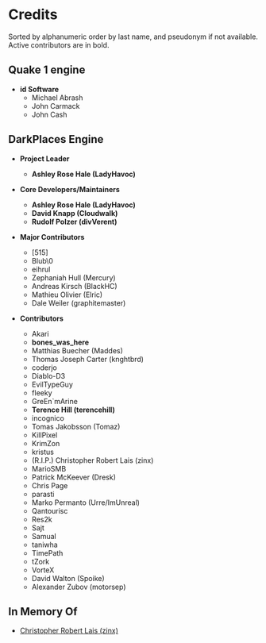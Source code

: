 Credits
===============================================================================

Sorted by alphanumeric order by last name, and pseudonym if not available. Active contributors are in bold.

**Quake 1 engine**
-------------------------------------------------------------------------------

* **id Software**
	* Michael Abrash
	* John Carmack
	* John Cash

**DarkPlaces Engine**
-------------------------------------------------------------------------------

* **Project Leader** 
	* **Ashley Rose Hale (LadyHavoc)**

* **Core Developers/Maintainers**
	* **Ashley Rose Hale (LadyHavoc)**
	* **David Knapp (Cloudwalk)**
	* **Rudolf Polzer (divVerent)**

* **Major Contributors**
	* [515]
	* Blub\0
	* eihrul
	* Zephaniah Hull (Mercury)
	* Andreas Kirsch (BlackHC)
	* Mathieu Olivier (Elric)
	* Dale Weiler (graphitemaster)

* **Contributors**
	* Akari
	* **bones_was_here**
	* Matthias Buecher (Maddes)
	* Thomas Joseph Carter (knghtbrd)
	* coderjo
	* Diablo-D3
	* EvilTypeGuy
	* fleeky
	* GreEn`mArine
	* **Terence Hill (terencehill)**
	* incognico
	* Tomas Jakobsson (Tomaz)
	* KillPixel
	* KrimZon
	* kristus
	* (R.I.P.) Christopher Robert Lais (zinx)
	* MarioSMB
	* Patrick McKeever (Dresk)
	* Chris Page
	* parasti
	* Marko Permanto (Urre/ImUnreal)
	* Qantourisc
	* Res2k
	* Sajt
	* Samual
	* taniwha
	* TimePath
	* tZork
	* VorteX
	* David Walton (Spoike)
	* Alexander Zubov (motorsep)

**In Memory Of**
-------------------------------------------------------------------------------
* [Christopher Robert Lais (zinx)](https://www.legacy.com/us/obituaries/birmingham/name/christopher-lais-obituary?id=15329978)